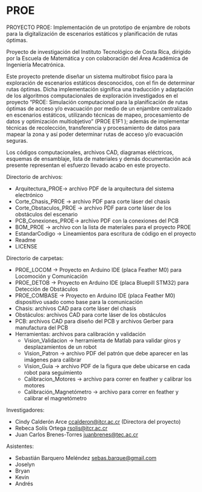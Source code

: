 # PROE
PROYECTO PROE: Implementación de un prototipo de enjambre de robots para la digitalización de escenarios estáticos y planificación de rutas óptimas.

Proyecto de investigación del Instituto Tecnológico de Costa Rica, dirigido por la Escuela de Matemática y con colaboración del Área Académica de Ingeniería Mecatrónica.

Este proyecto pretende diseñar un sistema multirobot físico para la exploración de escenarios estáticos desconocidos, con el fin de determinar rutas óptimas. Dicha implementación significa una traducción y adaptación de los algoritmos computacionales de exploración investigados en el proyecto “PROE: Simulación computacional para la planificación de rutas óptimas de acceso y/o evacuación por medio de un enjambre centralizado en escenarios estáticos, utilizando técnicas de mapeo, procesamiento de datos y optimización multiobjetivo” (PROE E1F1 ); además de implementar técnicas de recolección, transferencia y procesamiento de datos para mapear la zona y así poder determinar rutas de acceso y/o evacuación seguras.

Los códigos computacionales, archivos CAD, diagramas eléctricos, esquemas de ensamblaje, lista de materiales y demás documentación acá presente representan el esfuerzo llevado acabo en este proyecto.

Directorio de archivos:
- Arquitectura_PROE-> archivo PDF de la arquitectura del sistema electrónico
- Corte_Chasis_PROE -> archivo PDF para corte láser del chasís 
- Corte_Obstaculos_PROE -> archivo PDF para corte láser de los obstáculos del escenario 
- PCB_Conexiones_PROE-> archivo PDF con la conexiones del PCB
- BOM_PROE -> archivo con la lista de materiales para el proyecto PROE
- EstandarCodigo -> Lineamientos para escritura de código en el proyecto
- Readme 
- LICENSE

Directorio de carpetas:
- PROE_LOCOM -> Proyecto en Arduino IDE (placa Feather M0) para Locomoción y Comunicación
- PROE_DETOB -> Proyecto en Arduino IDE (placa Bluepill STM32) para Detección de Obstáculos
- PROE_COMBASE -> Proyecto en Arduino IDE (placa Feather M0) dispositivo usado como base para la comunicación
- Chasis: archivos CAD para corte láser del chasís
- Obstáculos: archivos CAD para corte láser de los obstáculos
- PCB: archivos CAD para diseño del PCB y archivos Gerber para manufactura del PCB
- Herramientas: archivos para calibración y validación
	- Vision_Validacion -> herramienta de Matlab para validar giros y desplazamientos de un robot
	- Vision_Patron -> archivo PDF del patrón que debe aparecer en las imágenes para calibrar
	- Vision_Guia -> archivo PDF de la figura que debe ubicarse en cada robot para seguimiento
	- Calibracion_Motores -> archivo para correr en feather y calibrar los motores
	- Calibración_Magnetómetro -> archivo para correr en feather y calibrar el magnetómetro


Investigadores: 
- Cindy Calderón Arce ccalderon@itcr.ac.cr (Directora del proyecto)
- Rebeca Solís Ortega rsolis@itcr.ac.cr
- Juan Carlos Brenes-Torres juanbrenes@tec.ac.cr

Asistentes:
- Sebastián Barquero Meléndez sebas.barque@gmail.com
- Joselyn  
- Bryan 
- Kevin 
- Andrés 
